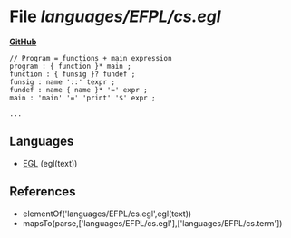 # File _languages/EFPL/cs.egl_
**[GitHub](https://github.com/softlang/yas/blob/master/languages/EFPL/cs.egl)**
```
// Program = functions + main expression
program : { function }* main ;
function : { funsig }? fundef ;
funsig : name '::' texpr ;
fundef : name { name }* '=' expr ;
main : 'main' '=' 'print' '$' expr ;

...
```

## Languages
* [EGL](../languages/EGL.md) (egl(text))

## References
* elementOf('languages/EFPL/cs.egl',egl(text))
* mapsTo(parse,['languages/EFPL/cs.egl'],['languages/EFPL/cs.term'])

